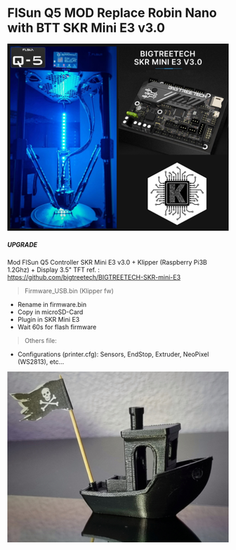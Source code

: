 # FlSun Q5 MOD Replace Robin Nano with BTT  SKR Mini E3 v3.0 




![Logo](logoE3.jpg)

##### UPGRADE #####
Mod FlSun Q5 Controller SKR Mini E3 v3.0 + Klipper (Raspberry Pi3B 1.2Ghz) + Display 3.5" TFT
ref. : https://github.com/bigtreetech/BIGTREETECH-SKR-mini-E3

> Firmware_USB.bin (Klipper fw)
  - Rename in firmware.bin 
  - Copy in microSD-Card
  - Plugin in SKR Mini E3
  - Wait 60s for flash firmware
> Others file:
  - Configurations (printer.cfg): Sensors, EndStop, Extruder, NeoPixel (WS2813), etc...



![Bech](bench.jpeg)
